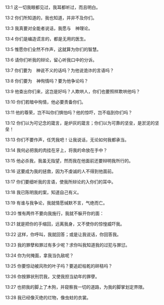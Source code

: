 <a id="1"></a>13:1  这一切我眼都见过，我耳都听过，而且明白。  

<a id="2"></a>13:2  你们所知道的，我也知道，并非不及你们。  

<a id="3"></a>13:3  我真要对全能者说话，我愿与　神理论。  

<a id="4"></a>13:4  你们是编造谎言的，都是无用的医生。  

<a id="5"></a>13:5  惟愿你们全然不作声，这就算为你们的智慧。  

<a id="6"></a>13:6  请你们听我的辩论，留心听我口中的分诉。  

<a id="7"></a>13:7  你们要为　神说不义的话吗？为他说诡诈的言语吗？  

<a id="8"></a>13:8  你们要为　神徇情吗？要为他争论吗？  

<a id="9"></a>13:9  他查出你们来，这岂是好吗？人欺哄人，你们也要照样欺哄他吗？  

<a id="10"></a>13:10  你们若暗中徇情，他必要责备你们。  

<a id="11"></a>13:11  他的尊荣，岂不叫你们惧怕吗？他的惊吓，岂不临到你们吗？  

<a id="12"></a>13:12  你们以为可记念的箴言，是炉灰的箴言；你们以为可靠的坚垒，是淤泥的坚垒！  

<a id="13"></a>13:13  你们不要作声，任凭我吧！让我说话，无论如何我都承当。  

<a id="14"></a>13:14  我何必把我的肉挂在牙上，将我的命放在手中？  

<a id="15"></a>13:15  他必杀我，我虽无指望，然而我在他面前还要辩明我所行的。  

<a id="16"></a>13:16  这要成为我的拯救，因为不虔诚的人不得到他面前。  

<a id="17"></a>13:17  你们要细听我的言语，使我所辩论的入你们的耳中。  

<a id="18"></a>13:18  我已陈明我的案，知道自己有义。  

<a id="19"></a>13:19  有谁与我争论，我就情愿缄默不言，气绝而亡。  

<a id="20"></a>13:20  惟有两件不要向我施行，我就不躲开你的面：  

<a id="21"></a>13:21  就是把你的手缩回，远离我身，又不使你的惊惶威吓我。  

<a id="22"></a>13:22  这样，你呼叫，我就回答；或是让我说话，你回答我。  

<a id="23"></a>13:23  我的罪孽和罪过有多少呢？求你叫我知道我的过犯与罪愆。  

<a id="24"></a>13:24  你为何掩面，拿我当仇敌呢？  

<a id="25"></a>13:25  你要惊动被风吹的叶子吗？要追赶枯乾的碎秸吗？  

<a id="26"></a>13:26  你按罪状刑罚我，又使我担当幼年的罪孽。  

<a id="27"></a>13:27  也把我的脚上了木狗，并窥察我一切的道路，为我的脚掌划定界限。  

<a id="28"></a>13:28  我已经像灭绝的烂物，像虫蛀的衣裳。  

